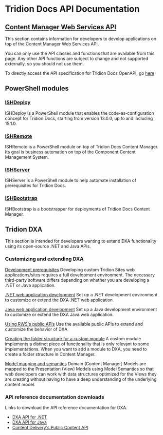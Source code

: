 # Tridion Docs API Documentation #
## [Content Manager Web Services API](https://docs.rws.com/TridionDocs15.1/WebServicesAPI) ##
This section contains information for developers to develop applications on top of the Content Manager Web Services API.

You can only use the API classes and functions that are available from this page. Any other API functions are subject to change and not supported externally, so you should not use them.

To directly access the API specification for Tridion Docs OpenAPI, go [here](../../api/15.1/index.html)

## PowerShell modules

### [ISHDeploy](https://docs.rws.com/TridionDocs15.1/ISHDeploy/)
ISHDeploy is a PowerShell module that enables the code-as-configuration concept for Tridion Docs, starting from version 13.0.0, up to and including 15.1.0.

### [ISHRemote](https://github.com/RWS/ISHRemote)
ISHRemote is a PowerShell module on top of Tridion Docs Content Manager. Its goal is business automation on top of the Component Content Management System.

### [ISHServer](https://github.com/RWS/ISHServer)
ISHServer is a PowerShell module to help automate installation of prerequisites for Tridion Docs.

### [ISHBootstrap](https://github.com/RWS/ISHBootstrap)
ISHBootstrap is a bootstrapper for deployments of Tridion Docs Content Manager.

## Tridion DXA ##
This section is intended for developers wanting to extend DXA functionality using its open-source .NET and Java APIs.

### Customizing and extending DXA ###
[Development prerequisites](https://docs.rws.com/784837/720093/sdl-digital-experience-accelerator-2-2/development-prerequisites)
Developing custom Tridion Sites web applications/sites requires a full development environment. The necessary third-party software differs depending on whether you are developing a .NET or Java application.

[.NET web application development](https://docs.rws.com/784837/682805/sdl-digital-experience-accelerator-2-2/-net-web-application-development)
Set up a .NET development environment to customize or extend the DXA .NET web application.

[Java web application development](https://docs.rws.com/784837/720545/sdl-digital-experience-accelerator-2-2/java-web-application-development)
Set up a Java development environment to customize or extend the DXA Java web application.

[Using RWS's public APIs](https://docs.rws.com/784837/679912/sdl-digital-experience-accelerator-2-2/using-sdl-s-public-apis)
Use the available public APIs to extend and customize the behavior of DXA.

[Creating the folder structure for a custom module](https://docs.rws.com/784837/651695/sdl-digital-experience-accelerator-2-2/creating-the-folder-structure-for-a-custom-module)
A custom module implements a distinct piece of functionality that is only relevant to some implementations. When you want to add a module to DXA, you need to create a folder structure in Content Manager.

[Model mapping and semantics](https://docs.rws.com/784837/695734/sdl-digital-experience-accelerator-2-2/model-mapping-and-semantics)
Domain (Content Manager) Models are mapped to the Presentation (View) Models using Model Semantics so that web developers can work with data structures optimized for the Views they are creating without having to have a deep understanding of the underlying content model.

### API reference documentation downloads ###
Links to download the API reference documentation for DXA.
- [DXA API for .NET](https://docs.sdl.com/DXA/DotNET/2.2/APIDOC/)
- [DXA API for Java](https://docs.sdl.com/DXA/Java/2.2/APIDOC/)
- [Content Delivery's Public Content API](https://docs.rws.com/TridionDocs15.1/PublicContentAPIReference)
